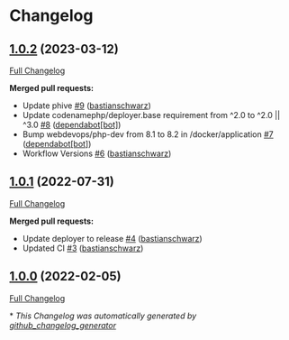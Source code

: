 # Changelog

## [1.0.2](https://github.com/codenamephp/deployer.command/tree/1.0.2) (2023-03-12)

[Full Changelog](https://github.com/codenamephp/deployer.command/compare/1.0.1...1.0.2)

**Merged pull requests:**

- Update phive [\#9](https://github.com/codenamephp/deployer.command/pull/9) ([bastianschwarz](https://github.com/bastianschwarz))
- Update codenamephp/deployer.base requirement from ^2.0 to ^2.0 || ^3.0 [\#8](https://github.com/codenamephp/deployer.command/pull/8) ([dependabot[bot]](https://github.com/apps/dependabot))
- Bump webdevops/php-dev from 8.1 to 8.2 in /docker/application [\#7](https://github.com/codenamephp/deployer.command/pull/7) ([dependabot[bot]](https://github.com/apps/dependabot))
- Workflow Versions [\#6](https://github.com/codenamephp/deployer.command/pull/6) ([bastianschwarz](https://github.com/bastianschwarz))

## [1.0.1](https://github.com/codenamephp/deployer.command/tree/1.0.1) (2022-07-31)

[Full Changelog](https://github.com/codenamephp/deployer.command/compare/1.0.0...1.0.1)

**Merged pull requests:**

- Update deployer to release [\#4](https://github.com/codenamephp/deployer.command/pull/4) ([bastianschwarz](https://github.com/bastianschwarz))
- Updated CI [\#3](https://github.com/codenamephp/deployer.command/pull/3) ([bastianschwarz](https://github.com/bastianschwarz))

## [1.0.0](https://github.com/codenamephp/deployer.command/tree/1.0.0) (2022-02-05)

[Full Changelog](https://github.com/codenamephp/deployer.command/compare/84d18737da9ccff8afe1dbe387afb9ae2aa9fa6c...1.0.0)



\* *This Changelog was automatically generated by [github_changelog_generator](https://github.com/github-changelog-generator/github-changelog-generator)*
